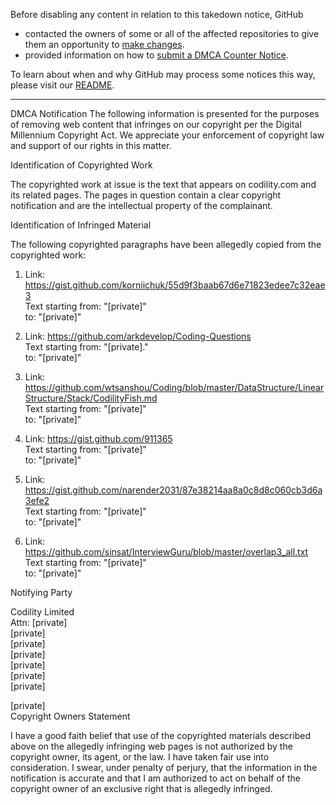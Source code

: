 Before disabling any content in relation to this takedown notice, GitHub
- contacted the owners of some or all of the affected repositories to give them an opportunity to [make changes](https://docs.github.com/en/github/site-policy/dmca-takedown-policy#a-how-does-this-actually-work).
- provided information on how to [submit a DMCA Counter Notice](https://docs.github.com/en/articles/guide-to-submitting-a-dmca-counter-notice).

To learn about when and why GitHub may process some notices this way, please visit our [README](https://github.com/github/dmca/blob/master/README.md#anatomy-of-a-takedown-notice).

---

DMCA Notification
The following information is presented for the purposes of removing web content that infringes on our copyright per the Digital Millennium Copyright Act. We appreciate your enforcement of copyright law and support of our rights in this matter.

Identification of Copyrighted Work

The copyrighted work at issue is the text that appears on codility.com and its related pages. The pages in question contain a clear copyright notification and are the intellectual property of the complainant.

Identification of Infringed Material

The following copyrighted paragraphs have been allegedly copied from the copyrighted work:

1) Link: https://gist.github.com/korniichuk/55d9f3baab67d6e71823edee7c32eae3  
Text starting from: "[private]"  
to: "[private]"

2) Link: https://github.com/arkdevelop/Coding-Questions  
Text starting from: "[private]."  
to: "[private]"

3) Link: https://github.com/wtsanshou/Coding/blob/master/DataStructure/LinearStructure/Stack/CodilityFish.md  
Text starting from: "[private]"  
to: "[private]"

4) Link: https://gist.github.com/911365  
Text starting from: "[private]"  
to: "[private]"

5) Link: https://gist.github.com/narender2031/87e38214aa8a0c8d8c060cb3d6a3efe2  
Text starting from: "[private]"  
to: "[private]"

6) Link: https://github.com/sinsat/InterviewGuru/blob/master/overlap3_all.txt  
Text starting from: "[private]"  
to: "[private]"


Notifying Party

Codility Limited  
Attn: [private]  
[private]  
[private]  
[private]  
[private]  
[private]  
[private]  

[private]  
Copyright Owners Statement

I have a good faith belief that use of the copyrighted materials described above on the allegedly infringing web pages is not authorized by the copyright owner, its agent, or the law. I have taken fair use into consideration.
I swear, under penalty of perjury, that the information in the notification is accurate and that I am authorized to act on behalf of the copyright owner of an exclusive right that is allegedly infringed.
